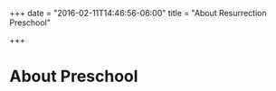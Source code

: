 +++
date = "2016-02-11T14:46:56-06:00"
title = "About Resurrection Preschool"

+++

# About Preschool
